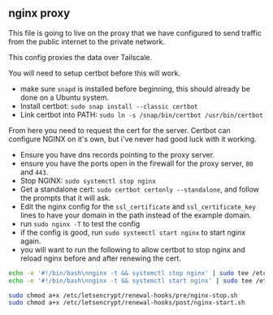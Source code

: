 ## nginx proxy 

This file is going to live on the proxy that we have configured to send traffic from the public internet to the private network.

This config proxies the data over Tailscale.

You will need to setup certbot before this will work.

- make sure `snapd` is installed before beginning, this should already be done on a Ubuntu system.
- Install certbot: `sudo snap install --classic certbot`
- Link certbot into PATH: `sudo ln -s /snap/bin/certbot /usr/bin/certbot`

From here you need to request the cert for the server. Certbot can configure NGINX on it's own, but i've never had good luck with it working.

- Ensure you have dns records pointing to the proxy server.
- ensure you have the ports open in the firewall for the proxy server, `80` and `443`.
- Stop NGINX: `sudo systemctl stop nginx`
- Get a standalone cert: `sudo certbot certonly --standalone`, and follow the prompts that it will ask.
- Edit the nginx config for the `ssl_certificate` and `ssl_certificate_key` lines to have your domain in the path instead of the example domain.
- run `sudo nginx -T` to test the config
- if the config is good, run `sudo systemctl start nginx` to start nginx again.
- you will want to run the following to allow certbot to stop nginx and reload nginx before and after renewing the cert.

```bash
echo -e '#!/bin/bash\nnginx -t && systemctl stop nginx' | sudo tee /etc/letsencrypt/renewal-hooks/pre/nginx-stop.sh
echo -e '#!/bin/bash\nnginx -t && systemctl start nginx' | sudo tee /etc/letsencrypt/renewal-hooks/post/nginx-start.sh

sudo chmod a+x /etc/letsencrypt/renewal-hooks/pre/nginx-stop.sh
sudo chmod a+x /etc/letsencrypt/renewal-hooks/post/nginx-start.sh
```
